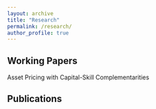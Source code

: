```yaml
---
layout: archive
title: "Research"
permalink: /research/
author_profile: true
---
```


## Working Papers

Asset Pricing with Capital-Skill Complementarities

## Publications


<!-- {% if author.googlescholar %}
  You can also find my articles on <u><a href="{{author.googlescholar}}">my Google Scholar profile</a>.</u>
{% endif %}

{% include base_path %}

{% for post in site.publications reversed %}
  {% include archive-single.html %}
{% endfor %} -->
